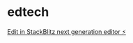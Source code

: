 # edtech

[Edit in StackBlitz next generation editor ⚡️](https://stackblitz.com/~/github.com/subbukp/edtech)